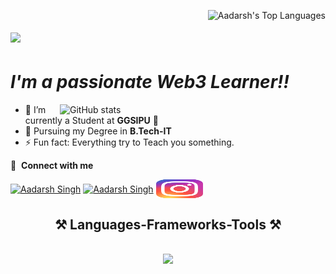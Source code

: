 <a href="https://github.com/crafteraadarsh/github-readme-stats"><img align="right" alt="Aadarsh's Top Languages" src="https://github-readme-stats.vercel.app/api/top-langs/?username=crafteraadarsh&langs_count=8&count_private=true&layout=compact&theme=dracula&border=5493F7&bg_color=0D1117" /></a>
<h1 align="left">
    <img src="https://readme-typing-svg.demolab.com?font=Righteous&weight=800&size=35&duration=4000&pause=1000&color=8DF746FF&center=true&vCenter=true&random=false&width=500&height=70&lines=Hi+There%2C+%F0%9F%91%8B;I'm+Aadarsh+Singh!" />


# _I'm a passionate **Web3** Learner!!_
<img align="right" src="https://github-readme-streak-stats.herokuapp.com?user=crafteraadarsh&theme=monokai&date_format=M%20j%5B%2C%20Y%5D&background=0D1116&fire=2945AE&border=5493F7&ring=5493F7&currStreakLabel=5493F7" width=425px alt="GitHub stats"/></a>
- 🌱 I’m currently a Student at **GGSIPU** 🤣
- 🥅 Pursuing my Degree in **B.Tech-IT**
- ⚡ Fun fact: Everything try to Teach you something.


🔗 &nbsp;**Connect with me**
<p align="left">
<a href="aadarsh.singh070@gmail.com"><img align="center" src="https://img.shields.io/badge/Gmail-333333?style=for-the-badge&logo=gmail&logoColor=red" alt="Aadarsh Singh" height="30" width="75" /></a>
<a href="https://www.linkedin.com/in/aadarsh-singh-1b0716250" ><img align="center" src="https://img.shields.io/badge/LinkedIn-0077B5?style=for-the-badge&logo=linkedin&logoColor=white" alt="Aadarsh Singh" height="30" width="75" /></a>
<a href="https://instagram.com/_singh_aadarsh"><img align="center" src="https://github.com/tandpfun/skill-icons/blob/main/icons/Instagram.svg" alt="Aadarsh Singh" height="30" width="75" /></a>
<p/>
</h1>
<h2 align="center">⚒️ Languages-Frameworks-Tools ⚒️</h2>
<br/>
<div align="center">
    <img src="https://skillicons.dev/icons?i=html,css,github,python,javascript,java,solidity,notion" /><br>
</div>

<br/>
